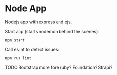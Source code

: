# Node App 

Nodejs app with express and ejs.

Start app (starts nodemon behind the scenes):
```
npm start
```

Call eslint to detect issues:
```
npm run lint
```


TODO
Bootstrap more fore ruby?
Foundation?
Strapi?
